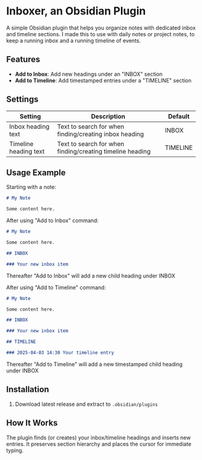 # Inboxer, an Obsidian Plugin

A simple Obsidian plugin that helps you organize notes with dedicated inbox and timeline sections. I made this to use with daily notes or project notes, to keep a running inbox and a running timeline of events.

## Features

- **Add to Inbox**: Add new headings under an "INBOX" section
- **Add to Timeline**: Add timestamped entries under a "TIMELINE" section

## Settings

| Setting               | Description                                               | Default  |
| --------------------- | --------------------------------------------------------- | -------- |
| Inbox heading text    | Text to search for when finding/creating inbox heading    | INBOX    |
| Timeline heading text | Text to search for when finding/creating timeline heading | TIMELINE |

## Usage Example

Starting with a note:

```markdown
# My Note

Some content here.
```

After using "Add to Inbox" command:

```markdown
# My Note

Some content here.

## INBOX

### Your new inbox item
```

Thereafter "Add to Inbox" will add a new child heading under INBOX

After using "Add to Timeline" command:

```markdown
# My Note

Some content here.

## INBOX

### Your new inbox item

## TIMELINE

### 2025-04-03 14:30 Your timeline entry
```

Thereafter "Add to Timeline" will add a new timestamped child heading under INBOX

## Installation

1. Download latest release and extract to `.obsidian/plugins`

## How It Works

The plugin finds (or creates) your inbox/timeline headings and inserts new entries. It preserves section hierarchy and places the cursor for immediate typing.
